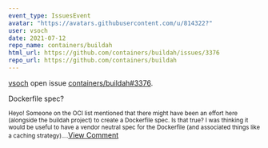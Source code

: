 ```yaml
---
event_type: IssuesEvent
avatar: "https://avatars.githubusercontent.com/u/814322?"
user: vsoch
date: 2021-07-12
repo_name: containers/buildah
html_url: https://github.com/containers/buildah/issues/3376
repo_url: https://github.com/containers/buildah
---
```


<a href='https://github.com/vsoch' target='_blank'>vsoch</a> open issue <a href='https://github.com/containers/buildah/issues/3376' target='_blank'>containers/buildah#3376</a>.

<p>Dockerfile spec?</p><small>Heyo! Someone on the OCI list mentioned that there might have been an effort here (alongside the buildah project) to create a Dockerfile spec. Is that true? I was thinking it would be useful to have a vendor neutral spec for the Dockerfile (and associated things like a caching strategy)....</small><a href='https://github.com/containers/buildah/issues/3376' target='_blank'>View Comment</a>